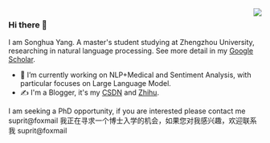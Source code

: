 <img align="right" src="https://github-readme-stats.vercel.app/api?username=suprityoung&show_icons=true" />

### Hi there 👋

I am Songhua Yang. A master's student studying at Zhengzhou University, researching in natural language processing. See more detail in my [Google Scholar](https://scholar.google.com/citations?user=uGBdAbgAAAAJ&hl=zh-CN).

- 🔭 I’m currently working on NLP+Medical and Sentiment Analysis, with particular focuses on Large Language Model.
- ✍️ I'm a Blogger, it's my [CSDN](https://suprit.blog.csdn.net/) and [Zhihu](https://www.zhihu.com/people/tou-kao-liao-sui-yue).

I am seeking a PhD opportunity, if you are interested please contact me suprit@foxmail
我正在寻求一个博士入学的机会，如果您对我感兴趣，欢迎联系我 suprit@foxmail
